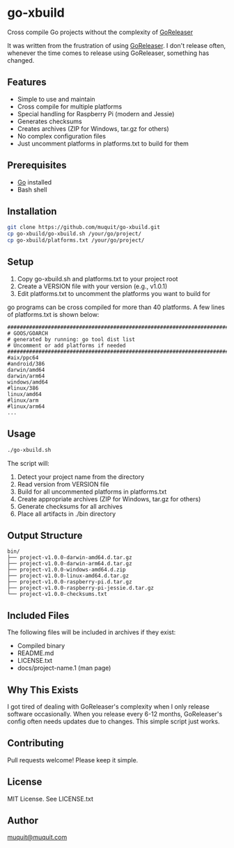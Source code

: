 # go-xbuild

Cross compile Go projects without the complexity of 
[GoReleaser](https://goreleaser.com/)

It was written from the frustration of using [GoReleaser](https://goreleaser.com/). I don't 
release often, whenever the time comes to release using GoReleaser, 
something has changed.

## Features
- Simple to use and maintain
- Cross compile for multiple platforms
- Special handling for Raspberry Pi (modern and Jessie)
- Generates checksums
- Creates archives (ZIP for Windows, tar.gz for others)
- No complex configuration files
- Just uncomment platforms in platforms.txt to build for them

## Prerequisites
- [Go](https://go.dev/) installed
- Bash shell

## Installation
```bash
git clone https://github.com/muquit/go-xbuild.git
cp go-xbuild/go-xbuild.sh /your/go/project/
cp go-xbuild/platforms.txt /your/go/project/
```

## Setup
1. Copy go-xbuild.sh and platforms.txt to your project root
2. Create a VERSION file with your version (e.g., v1.0.1)
3. Edit platforms.txt to uncomment the platforms you want to build for

go programs can be cross compiled for more than 40 platforms. 
A few lines of platforms.txt is shown below:
```text
########################################################################
# GOOS/GOARCH
# generated by running: go tool dist list
# Uncomment or add platforms if needed
########################################################################
#aix/ppc64
#android/386
darwin/amd64
darwin/arm64
windows/amd64
#linux/386
linux/amd64
#linux/arm
#linux/arm64
...
```

## Usage
```bash
./go-xbuild.sh
```

The script will:
1. Detect your project name from the directory
2. Read version from VERSION file
3. Build for all uncommented platforms in platforms.txt
4. Create appropriate archives (ZIP for Windows, tar.gz for others)
5. Generate checksums for all archives
6. Place all artifacts in ./bin directory

## Output Structure
```
bin/
├── project-v1.0.0-darwin-amd64.d.tar.gz
├── project-v1.0.0-darwin-arm64.d.tar.gz
├── project-v1.0.0-windows-amd64.d.zip
├── project-v1.0.0-linux-amd64.d.tar.gz
├── project-v1.0.0-raspberry-pi.d.tar.gz
├── project-v1.0.0-raspberry-pi-jessie.d.tar.gz
└── project-v1.0.0-checksums.txt
```

## Included Files
The following files will be included in archives if they exist:
- Compiled binary
- README.md
- LICENSE.txt
- docs/project-name.1 (man page)

## Why This Exists
I got tired of dealing with GoReleaser's complexity when I only release 
software occasionally. When you release every 6-12 months, GoReleaser's 
config often needs updates due to changes. This simple script just works.

## Contributing
Pull requests welcome! Please keep it simple.

## License
MIT License. See LICENSE.txt

## Author
muquit@muquit.com
